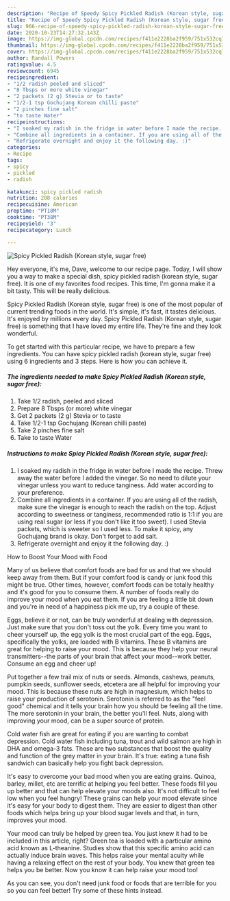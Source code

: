 ```yaml
---
description: "Recipe of Speedy Spicy Pickled Radish (Korean style, sugar free)"
title: "Recipe of Speedy Spicy Pickled Radish (Korean style, sugar free)"
slug: 966-recipe-of-speedy-spicy-pickled-radish-korean-style-sugar-free
date: 2020-10-23T14:27:32.143Z
image: https://img-global.cpcdn.com/recipes/f411e2228ba2f959/751x532cq70/spicy-pickled-radish-korean-style-sugar-free-recipe-main-photo.jpg
thumbnail: https://img-global.cpcdn.com/recipes/f411e2228ba2f959/751x532cq70/spicy-pickled-radish-korean-style-sugar-free-recipe-main-photo.jpg
cover: https://img-global.cpcdn.com/recipes/f411e2228ba2f959/751x532cq70/spicy-pickled-radish-korean-style-sugar-free-recipe-main-photo.jpg
author: Randall Powers
ratingvalue: 4.5
reviewcount: 6945
recipeingredient:
- "1/2 radish peeled and sliced"
- "8 Tbsps or more white vinegar"
- "2 packets (2 g) Stevia or to taste"
- "1/2-1 tsp Gochujang Korean chilli paste"
- "2 pinches fine salt"
- "to taste Water"
recipeinstructions:
- "I soaked my radish in the fridge in water before I made the recipe. Threw away the water before I added the vinegar. So no need to dilute your vinegar unless you want to reduce tanginess. Add water according to your preference."
- "Combine all ingredients in a container. If you are using all of the radish, make sure the vinegar is enough to reach the radish on the top. Adjust according to sweetness or tanginess, recommended ratio is 1:1 if you are using real sugar (or less if you don&#39;t like it too sweet). I used Stevia packets, which is sweeter so I used less. To make it spicy, any Gochujang brand is okay. Don&#39;t forget to add salt."
- "Refrigerate overnight and enjoy it the following day. :)"
categories:
- Recipe
tags:
- spicy
- pickled
- radish

katakunci: spicy pickled radish 
nutrition: 208 calories
recipecuisine: American
preptime: "PT18M"
cooktime: "PT38M"
recipeyield: "3"
recipecategory: Lunch

---
```



![Spicy Pickled Radish (Korean style, sugar free)](https://img-global.cpcdn.com/recipes/f411e2228ba2f959/751x532cq70/spicy-pickled-radish-korean-style-sugar-free-recipe-main-photo.jpg)

Hey everyone, it's me, Dave, welcome to our recipe page. Today, I will show you a way to make a special dish, spicy pickled radish (korean style, sugar free). It is one of my favorites food recipes. This time, I'm gonna make it a bit tasty. This will be really delicious.



Spicy Pickled Radish (Korean style, sugar free) is one of the most popular of current trending foods in the world. It's simple, it's fast, it tastes delicious. It's enjoyed by millions every day. Spicy Pickled Radish (Korean style, sugar free) is something that I have loved my entire life. They're fine and they look wonderful.


To get started with this particular recipe, we have to prepare a few ingredients. You can have spicy pickled radish (korean style, sugar free) using 6 ingredients and 3 steps. Here is how you can achieve it.

<!--inarticleads1-->

##### The ingredients needed to make Spicy Pickled Radish (Korean style, sugar free):

1. Take 1/2 radish, peeled and sliced
1. Prepare 8 Tbsps (or more) white vinegar
1. Get 2 packets (2 g) Stevia or to taste
1. Take 1/2-1 tsp Gochujang (Korean chilli paste)
1. Take 2 pinches fine salt
1. Take to taste Water




<!--inarticleads2-->

##### Instructions to make Spicy Pickled Radish (Korean style, sugar free):

1. I soaked my radish in the fridge in water before I made the recipe. Threw away the water before I added the vinegar. So no need to dilute your vinegar unless you want to reduce tanginess. Add water according to your preference.
1. Combine all ingredients in a container. If you are using all of the radish, make sure the vinegar is enough to reach the radish on the top. Adjust according to sweetness or tanginess, recommended ratio is 1:1 if you are using real sugar (or less if you don&#39;t like it too sweet). I used Stevia packets, which is sweeter so I used less. To make it spicy, any Gochujang brand is okay. Don&#39;t forget to add salt.
1. Refrigerate overnight and enjoy it the following day. :)




How to Boost Your Mood with Food


Many of us believe that comfort foods are bad for us and that we should keep away from them. But if your comfort food is candy or junk food this might be true. Other times, however, comfort foods can be totally healthy and it's good for you to consume them. A number of foods really do improve your mood when you eat them. If you are feeling a little bit down and you're in need of a happiness pick me up, try a couple of these.

Eggs, believe it or not, can be truly wonderful at dealing with depression. Just make sure that you don't toss out the yolk. Every time you want to cheer yourself up, the egg yolk is the most crucial part of the egg. Eggs, specifically the yolks, are loaded with B vitamins. These B vitamins are great for helping to raise your mood. This is because they help your neural transmitters--the parts of your brain that affect your mood--work better. Consume an egg and cheer up!

Put together a few trail mix of nuts or seeds. Almonds, cashews, peanuts, pumpkin seeds, sunflower seeds, etcetera are all helpful for improving your mood. This is because these nuts are high in magnesium, which helps to raise your production of serotonin. Serotonin is referred to as the "feel good" chemical and it tells your brain how you should be feeling all the time. The more serotonin in your brain, the better you'll feel. Nuts, along with improving your mood, can be a super source of protein.

Cold water fish are great for eating if you are wanting to combat depression. Cold water fish including tuna, trout and wild salmon are high in DHA and omega-3 fats. These are two substances that boost the quality and function of the grey matter in your brain. It's true: eating a tuna fish sandwich can basically help you fight back depression. 

It's easy to overcome your bad mood when you are eating grains. Quinoa, barley, millet, etc are terrific at helping you feel better. These foods fill you up better and that can help elevate your moods also. It's not difficult to feel low when you feel hungry! These grains can help your mood elevate since it's easy for your body to digest them. They are easier to digest than other foods which helps bring up your blood sugar levels and that, in turn, improves your mood.

Your mood can truly be helped by green tea. You just knew it had to be included in this article, right? Green tea is loaded with a particular amino acid known as L-theanine. Studies show that this specific amino acid can actually induce brain waves. This helps raise your mental acuity while having a relaxing effect on the rest of your body. You knew that green tea helps you be better. Now you know it can help raise your mood too!

As you can see, you don't need junk food or foods that are terrible for you so you can feel better! Try  some  of  these  hints  instead.

